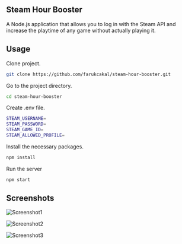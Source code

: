 
## Steam Hour Booster

A Node.js application that allows you to log in with the Steam API and increase the playtime of any game without actually playing it.

## Usage

Clone project.

```bash
git clone https://github.com/farukcakal/steam-hour-booster.git
```

Go to the project directory.

```bash
cd steam-hour-booster
```

Create .env file.

```bash
STEAM_USERNAME=
STEAM_PASSWORD=
STEAM_GAME_ID=
STEAM_ALLOWED_PROFILE=
```

Install the necessary packages.

```bash
npm install
```

Run the server

```bash
npm start
```

  
## Screenshots

![Screenshot1](https://araclar.odakyazilim.com/yyy.png)

![Screenshot2](https://araclar.odakyazilim.com/xxx.png)

![Screenshot3](https://araclar.odakyazilim.com/zzz.png)
